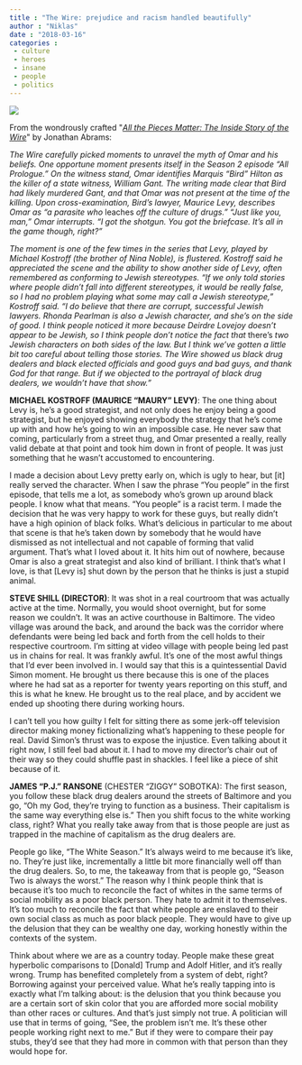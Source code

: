 ```yaml
---
title : "The Wire: prejudice and racism handled beautifully"
author : "Niklas"
date : "2018-03-16"
categories : 
 - culture
 - heroes
 - insane
 - people
 - politics
---
```


[![](https://niklasblog.com/wp-content/the-wire.jpg)](https://niklasblog.com/wp-content/the-wire.jpg)

From the wondrously crafted "[_All the Pieces Matter: The Inside Story of the Wire_](https://www.goodreads.com/book/show/35673878-all-the-pieces-matter)" by Jonathan Abrams:

_The Wire carefully picked moments to unravel the myth of Omar and his beliefs. One opportune moment presents itself in the Season 2 episode “All Prologue.” On the witness stand, Omar identifies Marquis “Bird” Hilton as the killer of a state witness, William Gant. The writing made clear that Bird had likely murdered Gant, and that Omar was not present at the time of the killing. Upon cross-examination, Bird’s lawyer, Maurice Levy, describes Omar as “a parasite who_ leaches _off the culture of drugs.” “Just like you, man,” Omar interrupts. “I got the shotgun. You got the briefcase. It’s all in the game though, right?”_

_The moment is one of the few times in the series that Levy, played by Michael Kostroff (the brother of Nina Noble), is flustered. Kostroff said he appreciated the scene and the ability to show another side of Levy, often remembered as conforming to Jewish stereotypes. “If we only told stories where people didn’t fall into different stereotypes, it would be really false, so I had no problem playing what some may call a Jewish stereotype,” Kostroff said. “I do believe that there are corrupt, successful Jewish lawyers. Rhonda Pearlman is also a Jewish character, and she’s on the side of good. I think people noticed it more because Deirdre Lovejoy doesn’t appear to be Jewish, so I think people don’t notice the fact that_ there’s _two Jewish characters on both sides of the law. But I think we’ve gotten a little bit too careful about telling those stories. The Wire showed us black drug dealers and black elected officials and good guys and bad guys, and thank God for that range. But if we objected to the portrayal of black drug dealers, we wouldn’t have that show.”_

**MICHAEL KOSTROFF (MAURICE “MAURY” LEVY)**: The one thing about Levy is, he’s a good strategist, and not only does he enjoy being a good strategist, but he enjoyed showing everybody the strategy that he’s come up with and how he’s going to win an impossible case. He never saw that coming, particularly from a street thug, and Omar presented a really, really valid debate at that point and took him down in front of people. It was just something that he wasn’t accustomed to encountering.

I made a decision about Levy pretty early on, which is ugly to hear, but \[it\] really served the character. When I saw the phrase “You people” in the first episode, that tells me a lot, as somebody who’s grown up around black people. I know what that means. “You people” is a racist term. I made the decision that he was very happy to work for these guys, but really didn’t have a high opinion of black folks. What’s delicious in particular to me about that scene is that he’s taken down by somebody that he would have dismissed as not intellectual and not capable of forming that valid argument. That’s what I loved about it. It hits him out of nowhere, because Omar is also a great strategist and also kind of brilliant. I think that’s what I love, is that \[Levy is\] shut down by the person that he thinks is just a stupid animal.

**STEVE SHILL (DIRECTOR)**: It was shot in a real courtroom that was actually active at the time. Normally, you would shoot overnight, but for some reason we couldn’t. It was an active courthouse in Baltimore. The video village was around the back, and around the back was the corridor where defendants were being led back and forth from the cell holds to their respective courtroom. I’m sitting at video village with people being led past us in chains for real. It was frankly awful. It’s one of the most awful things that I’d ever been involved in. I would say that this is a quintessential David Simon moment. He brought us there because this is one of the places where he had sat as a reporter for twenty years reporting on this stuff, and this is what he knew. He brought us to the real place, and by accident we ended up shooting there during working hours.

I can’t tell you how guilty I felt for sitting there as some jerk-off television director making money fictionalizing what’s happening to these people for real. David Simon’s thrust was to expose the injustice. Even talking about it right now, I still feel bad about it. I had to move my director’s chair out of their way so they could shuffle past in shackles. I feel like a piece of shit because of it.

**JAMES “P.J.” RANSONE** (CHESTER “ZIGGY” SOBOTKA): The first season, you follow these black drug dealers around the streets of Baltimore and you go, “Oh my God, they’re trying to function as a business. Their capitalism is the same way everything else is.” Then you shift focus to the white working class, right? What you really take away from that is those people are just as trapped in the machine of capitalism as the drug dealers are.

People go like, “The White Season.” It’s always weird to me because it’s like, no. They’re just like, incrementally a little bit more financially well off than the drug dealers. So, to me, the takeaway from that is people go, “Season Two is always the worst.” The reason why I think people think that is because it’s too much to reconcile the fact of whites in the same terms of social mobility as a poor black person. They hate to admit it to themselves. It’s too much to reconcile the fact that white people are enslaved to their own social class as much as poor black people. They would have to give up the delusion that they can be wealthy one day, working honestly within the contexts of the system.

Think about where we are as a country today. People make these great hyperbolic comparisons to \[Donald\] Trump and Adolf Hitler, and it’s really wrong. Trump has benefited completely from a system of debt, right? Borrowing against your perceived value. What he’s really tapping into is exactly what I’m talking about: is the delusion that you think because you are a certain sort of skin color that you are afforded more social mobility than other races or cultures. And that’s just simply not true. A politician will use that in terms of going, “See, the problem isn’t me. It’s these other people working right next to me.” But if they were to compare their pay stubs, they’d see that they had more in common with that person than they would hope for.
